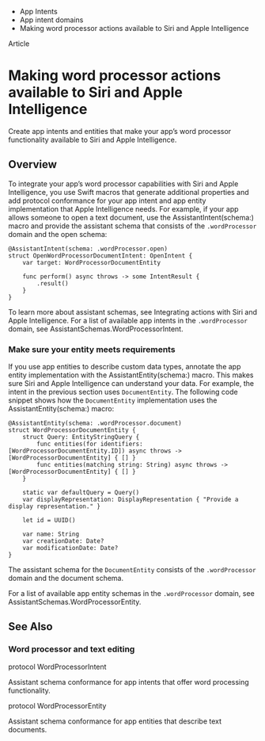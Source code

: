 

- App Intents
- App intent domains
-  Making word processor actions available to Siri and Apple Intelligence 

Article

# Making word processor actions available to Siri and Apple Intelligence

Create app intents and entities that make your app’s word processor functionality available to Siri and Apple Intelligence.

## Overview

To integrate your app’s word processor capabilities with Siri and Apple Intelligence, you use Swift macros that generate additional properties and add protocol conformance for your app intent and app entity implementation that Apple Intelligence needs. For example, if your app allows someone to open a text document, use the AssistantIntent(schema:) macro and provide the assistant schema that consists of the `.wordProcessor` domain and the open schema:

```
@AssistantIntent(schema: .wordProcessor.open)
struct OpenWordProcessorDocumentIntent: OpenIntent {
    var target: WordProcessorDocumentEntity

    func perform() async throws -> some IntentResult {
        .result()
    }
}
```

To learn more about assistant schemas, see Integrating actions with Siri and Apple Intelligence. For a list of available app intents in the `.wordProcessor` domain, see AssistantSchemas.WordProcessorIntent.

### Make sure your entity meets requirements

If you use app entities to describe custom data types, annotate the app entity implementation with the AssistantEntity(schema:) macro. This makes sure Siri and Apple Intelligence can understand your data. For example, the intent in the previous section uses `DocumentEntity`. The following code snippet shows how the `DocumentEntity` implementation uses the AssistantEntity(schema:) macro:

```
@AssistantEntity(schema: .wordProcessor.document)
struct WordProcessorDocumentEntity {
    struct Query: EntityStringQuery {
        func entities(for identifiers: [WordProcessorDocumentEntity.ID]) async throws -> [WordProcessorDocumentEntity] { [] }
        func entities(matching string: String) async throws -> [WordProcessorDocumentEntity] { [] }
    }

    static var defaultQuery = Query()
    var displayRepresentation: DisplayRepresentation { "Provide a display representation." }

    let id = UUID()

    var name: String
    var creationDate: Date?
    var modificationDate: Date?
}
```

The assistant schema for the `DocumentEntity` consists of the `.wordProcessor` domain and the document schema.

For a list of available app entity schemas in the `.wordProcessor` domain, see AssistantSchemas.WordProcessorEntity.

## See Also

### Word processor and text editing

protocol WordProcessorIntent

Assistant schema conformance for app intents that offer word processing functionality.

protocol WordProcessorEntity

Assistant schema conformance for app entities that describe text documents.

